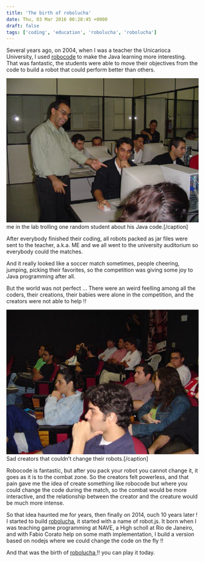 ```yaml
---
title: 'The birth of robolucha'
date: Thu, 03 Mar 2016 00:28:45 +0000
draft: false
tags: ['coding', 'education', 'robolucha', 'robolucha']
---
```


Several years ago, on 2004, when I was a teacher the Unicarioca University, I used [robocode](http://robocode.sourceforge.net/) to make the Java learning more interesting. That was fantastic, the students were able to move their objectives from the code to build a robot that could perform better than others.

![me in the lab trolling one random student about his Java code.](/images/2016/10/lab-troll.jpeg) me in the lab trolling one random student about his Java code.\[/caption\]

After everybody finished their coding, all robots packed as jar files were sent to the teacher, a.k.a. ME and we all went to the university auditorium so everybody could the matches.

And it really looked like a soccer match sometimes, people cheering, jumping, picking their favorites, so the competition was giving some joy to Java programming after all.

But the world was not perfect … There were an weird feelling among all the coders, their creations, their babies were alone in the competition, and the creators were not able to help !!

![Sad creators that couldn’t change their robots.](/images/2016/10/sad-creators.jpeg) Sad creators that couldn’t change their robots.\[/caption\]

Robocode is fantastic, but after you pack your robot you cannot change it, it goes as it is to the combat zone. So the creators felt powerless, and that pain gave me the idea of create something like robocode but where you could change the code during the match, so the combat would be more interactive, and the relationship between the creator and the creature would be much more intense.

So that idea haunted me for years, then finally on 2014, ouch 10 years later ! I started to build [robolucha](https://www.facebook.com/robolucha), it started with a name of robot.js. It born when I was teaching game programming at NAVE, a High scholl at Rio de Janeiro, and with Fabio Corato help on some math implementation, I build a version based on nodejs where we could change the code on the fly !!

And that was the birth of [robolucha ](https://www.facebook.com/robolucha)!! you can play it today.